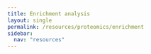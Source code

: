 ```yaml
---
title: Enrichment analysis
layout: single
permalink: /resources/proteomics/enrichment
sidebar:
  nav: "resources"
---
```

